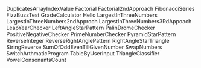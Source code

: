 DuplicatesArrayIndexValue 
Factorial 
Factorial2ndApproach 
FibonacciSeries 
FizzBuzzTest 
GradeCalculator 
Hello 
LargestInThreeNumbers 
LargestInThreeNumbers2ndApproch 
LargestInThreeNumbers3RdAppoach 
LeapYearChecker 
LeftAngleStarPattern 
PalinDromeChecker 
PositiveNegativeChecker 
PrimeNumberChecker 
PyramidStarPattern 
ReverseInteger 
ReverseRightAnglePattern
RightAngleStarTriangle
StringReverse
SumOfOddEvenTillGivenNumber
SwapNumbers
SwitchArthmaticProgram
TableByUserInput
TriangleClassifier
VowelConsonantsCount
